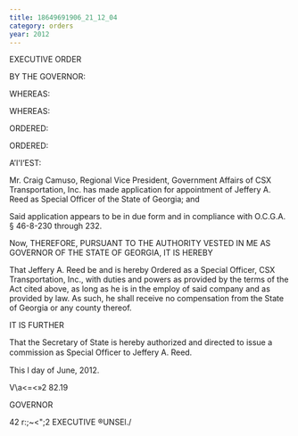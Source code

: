 ```yaml
---
title: 18649691906_21_12_04
category: orders
year: 2012
---
```

 

EXECUTIVE ORDER

BY THE GOVERNOR:

WHEREAS:

WHEREAS:

ORDERED:

ORDERED:

A’I'I‘EST:

Mr. Craig Camuso, Regional Vice President, Government Affairs of
CSX Transportation, Inc. has made application for appointment of
Jeffery A. Reed as Special Officer of the State of Georgia; and

Said application appears to be in due form and in compliance with
O.C.G.A. § 46-8-230 through 232.

Now, THEREFORE, PURSUANT TO THE AUTHORITY VESTED IN ME
AS GOVERNOR OF THE STATE OF GEORGIA, IT IS HEREBY

That Jeffery A. Reed be and is hereby Ordered as a Special Officer,
CSX Transportation, Inc., with duties and powers as provided by
the terms of the Act cited above, as long as he is in the employ of
said company and as provided by law. As such, he shall receive no
compensation from the State of Georgia or any county thereof.

IT IS FURTHER

That the Secretary of State is hereby authorized and directed to
issue a commission as Special Ofﬁcer to Jeffery A. Reed.

This  l day of June, 2012.

V\a<=<»2 82.19

GOVERNOR

42 r:;~<";2
EXECUTIVE ®UNSEl./

